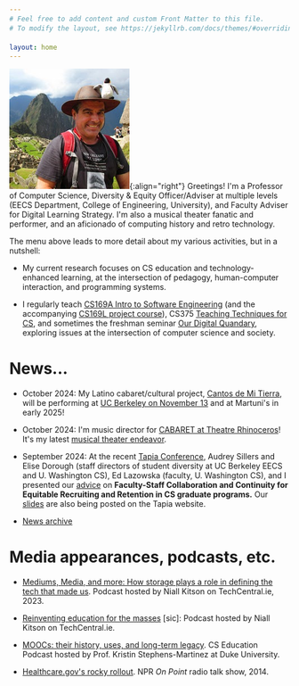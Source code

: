 ```yaml
---
# Feel free to add content and custom Front Matter to this file.
# To modify the layout, see https://jekyllrb.com/docs/themes/#overriding-theme-defaults

layout: home
---
```


![Armando at Machu Picchu, 2014](/assets/img/machupicchu.jpg){:align="right"}
Greetings!  I'm a Professor of Computer Science, Diversity & Equity Officer/Adviser at multiple levels (EECS Department, College of Engineering, University), and Faculty Adviser for Digital Learning Strategy.  I'm also a musical theater fanatic and performer, and an aficionado of computing history and retro technology.

The menu above leads to more detail about my various activities, but in a nutshell:

* My current research focuses on CS education and technology-enhanced learning, at the intersection of pedagogy, human-computer interaction, and programming systems.

*  I regularly teach [CS169A Intro to Software Engineering](cs169a.cs169.org) (and the accompanying [CS169L project course](cs169l.cs169.org)), CS375 [Teaching Techniques for CS](cs375.org), and sometimes the freshman seminar [Our Digital Quandary](digitalquandary.org), exploring issues at the intersection of computer science and society.

# News...


* October 2024: My Latino cabaret/cultural project, [Cantos de Mi
Tierra](cabaretlatinocantosdemitierra.com), will be performing at [UC
Berkeley on November
13](https://tickets4agoodcause.audience1st.com/store?show_id=76) and
at Martuni's in early 2025!

* October 2024: I'm music director for [CABARET at Theatre
Rhinoceros](therhino.org)!  It's my latest [musical theater endeavor](/music-theater).

* September 2024: At the recent [Tapia Conference](tapiaconference.org),
Audrey Sillers and Elise Dorough (staff directors of 
student diversity at UC Berkeley EECS and U. Washington CS), Ed
Lazowska (faculty, U. Washington CS), and I presented our 
[advice](https://tapiaconference.cmd-it.org/attend/presentation/?id=psub153&sess=sess147)
on **Faculty-Staff Collaboration and Continuity for Equitable Recruiting
and Retention in CS graduate programs.**
Our
[slides](https://docs.google.com/presentation/d/1St8trRG9a4n-BtMsmn_st8cDGvW1MvA_ycpW6QaUeIo/edit?usp=sharing)
are also being posted on the Tapia website.

* [News archive](/news-archive.md)

# Media appearances, podcasts, etc.

* [Mediums, Media, and more: How storage plays a role in defining the
tech that made
us](https://www.techcentral.ie/mediums-media-and-more-with-prof-armando-fox/).
Podcast hosted by Niall Kitson on TechCentral.ie, 2023.

* [Reinventing education for the
masses](https://www.techcentral.ie/prof-armando-fox-reinventing-education-masses/) [sic]:
Podcast hosted by Niall Kitson on TechCentral.ie.

* [MOOCs: their history, uses, and long-term
legacy](https://csedpodcast.org/blog/season1_episode5/).  CS Education
Podcast hosted by Prof. Kristin Stephens-Martinez at Duke University.

* [Healthcare.gov's rocky
rollout](https://training.npr.org/sources/armando-fox/). NPR _On
Point_ radio talk show, 2014.

